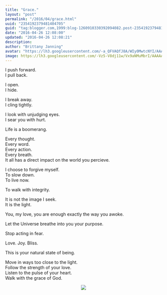 ```yaml
---
title: "Grace."
layout: "post"
permalink: "/2016/04/grace.html"
uuid: "2354192379481404705"
guid: "tag:blogger.com,1999:blog-1260910330392094082.post-2354192379481404705"
date: "2016-04-26 12:08:00"
updated: "2016-04-26 12:08:21"
description:
author: "Brittany Janning"
avatar: "https://lh3.googleusercontent.com/-a_QFVAQfJ8A/WIy0MwtcNYI/AAAAAAAAAYU/MjTQjocbF6Q/s640/IMG_20170126_093835_269.jpg"
image: https://lh3.googleusercontent.com/-Vz5-V8dj11w/Vx9aNMuMbrI/AAAAAAAAAOk/eFyKou2nchg/s640/IMG_20160415_191527.jpg
---
```


<div class="css-full-post-content js-full-post-content">
<p dir="ltr">I push forward.<br>I pull back.</p><p dir="ltr">I open.<br>I hide.</p><p dir="ltr">I break away.<br>I cling tightly.</p><p dir="ltr">I look with unjudging eyes.<br>I sear you with hurt.</p><p dir="ltr">Life is a boomerang.</p><p dir="ltr">Every thought.<br>Every word.<br>Every action.<br>Every breath.<br>It all has a direct impact on the world you percieve. </p><p dir="ltr">I choose to forgive myself.<br>To slow down.<br>To live now.</p><p dir="ltr">To walk with integrity.</p><p dir="ltr">It is not the image I seek.<br>It is the light.</p><p dir="ltr">You, my love, you are enough exactly the way you awoke.</p><p dir="ltr">Let the Universe breathe into you your purpose.</p><p dir="ltr">Stop acting in fear.</p><p dir="ltr">Love. Joy. Bliss. </p><p dir="ltr">This is your natural state of being.</p><p dir="ltr">Move in ways too close to the light.<br>Follow the strength of your love.<br>Listen to the pulse of your heart.<br>Walk with the grace of God.</p><div class="separator" style="clear: both; text-align: center;"> <a href="https://lh3.googleusercontent.com/-Vz5-V8dj11w/Vx9aNMuMbrI/AAAAAAAAAOk/eFyKou2nchg/s1600/IMG_20160415_191527.jpg" imageanchor="1" style="margin-left: 1em; margin-right: 1em;"> <img border="0" src="https://lh3.googleusercontent.com/-Vz5-V8dj11w/Vx9aNMuMbrI/AAAAAAAAAOk/eFyKou2nchg/s640/IMG_20160415_191527.jpg"> </a> </div>
</div>
